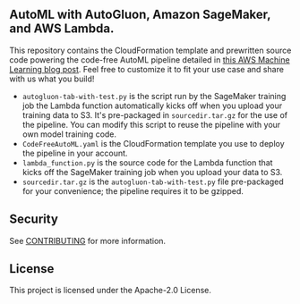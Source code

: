 ## AutoML with AutoGluon, Amazon SageMaker, and AWS Lambda.

This repository contains the CloudFormation template and prewritten source code powering the code-free AutoML pipeline detailed in [this AWS Machine Learning blog post](https://aws.amazon.com/blogs/machine-learning/code-free-machine-learning-automl-with-autogluon-amazon-sagemaker-and-aws-lambda/). Feel free to customize it to fit your use case and share with us what you build!

* `autogluon-tab-with-test.py` is the script run by the SageMaker training job the Lambda function automatically kicks off when you upload your training data to S3. It's pre-packaged in `sourcedir.tar.gz` for the use of the pipeline. You can modify this script to reuse the pipeline with your own model training code.
* `CodeFreeAutoML.yaml` is the CloudFormation template you use to deploy the pipeline in your account.
* `lambda_function.py` is the source code for the Lambda function that kicks off the SageMaker training job when you upload your data to S3.
* `sourcedir.tar.gz` is the `autogluon-tab-with-test.py` file pre-packaged for your convenience; the pipeline requires it to be gzipped.

## Security

See [CONTRIBUTING](CONTRIBUTING.md#security-issue-notifications) for more information.

## License

This project is licensed under the Apache-2.0 License.


